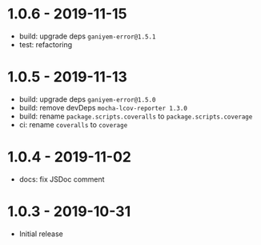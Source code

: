 # 1.0.6 - 2019-11-15

- build: upgrade deps `ganiyem-error@1.5.1`
- test: refactoring

# 1.0.5 - 2019-11-13

- build: upgrade deps `ganiyem-error@1.5.0`
- build: remove devDeps `mocha-lcov-reporter 1.3.0`
- build: rename `package.scripts.coveralls` to `package.scripts.coverage`
- ci: rename `coveralls` to `coverage`

# 1.0.4 - 2019-11-02

- docs: fix JSDoc comment

# 1.0.3 - 2019-10-31

- Initial release